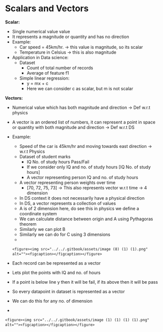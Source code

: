 # Scalars and Vectors

**Scalar:**

* Single numerical value value
* It represents a magnitude or quantity and has no direction
* Example:
  * Car speed = 45km/hr. -> this value is magnitude, so its scalar
  * Temperature in Celsius -> this is also magnitude
* Application in Data science:
  * Dataset
    * Count of total number of records
    * Average of feature f1
  * Simple linear regression:&#x20;
    * y = mx + c
    * Here we can consider c as scalar, but m is not scalar

**Vectors:**

* Numerical value which has both magnitude and direction -> Def w.r.t physics
* A vector is an ordered list of numbers, it can represent a point in space or quantity with both magnitude and direction -> Def w.r.t DS
* Example:
  * Speed of the car is 45km/hr and moving towards east direction -> w.r.t Physics
  * Dataset of student marks
    * IQ        No. of study hours        Pass/Fail
    * If we consider only IQ and no. of study hours \[IQ   No. of study hours]
    * A vector representing person IQ and no. of study hours
  * A vector representing person weights over time
    * \[70, 72, 75, 73] -> This also represents vector w.r.t time -> 4 dimension
  * In DS context it does not necessarily have a physical direction
  * In DS, a vector represents a collection of values
  * A is of 2 dimension here, do see this in physics we define a coordinate system
  * We can calculate distance between origin and A using Pythagoras theorem
  * Similarly we can plot B
  * Similarly we can do for C using 3 dimensions
  *

      <figure><img src="../../.gitbook/assets/image (8) (1) (1).png" alt=""><figcaption></figcaption></figure>



* Each record can be represented as a vector
* Lets plot the points with IQ and no. of hours
* If a point is below line y then it will be fail, if its above then it will be pass
* So every datapoint in dataset is represented as a vector
* We can do this for any no. of dimension
*

    <figure><img src="../../.gitbook/assets/image (1) (1) (1) (1).png" alt=""><figcaption></figcaption></figure>
